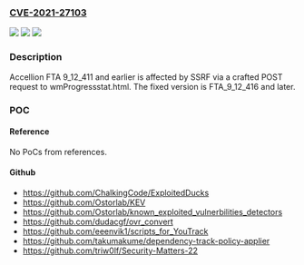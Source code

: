 ### [CVE-2021-27103](https://cve.mitre.org/cgi-bin/cvename.cgi?name=CVE-2021-27103)
![](https://img.shields.io/static/v1?label=Product&message=n%2Fa&color=blue)
![](https://img.shields.io/static/v1?label=Version&message=n%2Fa&color=blue)
![](https://img.shields.io/static/v1?label=Vulnerability&message=n%2Fa&color=brighgreen)

### Description

Accellion FTA 9_12_411 and earlier is affected by SSRF via a crafted POST request to wmProgressstat.html. The fixed version is FTA_9_12_416 and later.

### POC

#### Reference
No PoCs from references.

#### Github
- https://github.com/ChalkingCode/ExploitedDucks
- https://github.com/Ostorlab/KEV
- https://github.com/Ostorlab/known_exploited_vulnerbilities_detectors
- https://github.com/dudacgf/ovr_convert
- https://github.com/eeenvik1/scripts_for_YouTrack
- https://github.com/takumakume/dependency-track-policy-applier
- https://github.com/triw0lf/Security-Matters-22

